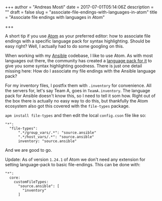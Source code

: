 +++
author = "Andreas Mosti"
date = 2017-07-01T05:14:06Z
description = ""
draft = false
slug = "associate-file-endings-with-languages-in-atom"
title = "Associate file endings with languages in Atom"

+++


A short tip if you use [Atom](https://atom.io/) as your preferred editor: how to associate file endings with a specific language pack for syntax highlighting. Should be easy right? Well, I actually had to do some googling on this.

When working with my [Ansible](https://github.com/ansible/ansible) codebase, I like to use Atom. As with most languages out there, the community has created a [language pack for it](https://atom.io/packages/language-ansible) to give you some syntax highlighting goodness. There is just one detail missing here: How do I associate my file endings with the Ansible language pack?

For my inventory files, I postfix them with `.inventory` for convenience. All the servers for, let's say Team A, goes in `TeamA.inventory`. The language pack for Ansible doesn't know this, so I need to tell it som how. Right out of the box there is actually no easy way to do this, but thankfully the Atom ecosystem also got this covered with the `file-types` package.

`apm install file-types` and then edit the local `config.cson` file like so:

```
"*":
  "file-types":
      ".*/group_vars/.*": "source.ansible"
      ".*/host_vars/.*": "source.ansible"
      inventory: "source.ansible"
```

And we are good to go.

Update: As of version `1.24.1` of Atom we don't need any extension for setting language-pack to basic file-endings.
This can be done with:

```
"*":
  core:
    customFileTypes:
      "source.ansible": [
        "inventory"
      ]
```
